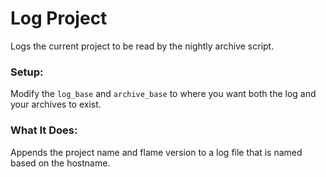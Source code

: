 # Log Project

Logs the current project to be read by the nightly archive script.

### Setup:
Modify the `log_base` and `archive_base` to where you want both the log and your archives to exist.

### What It Does:
Appends the project name and flame version to a log file that is named based on the hostname.